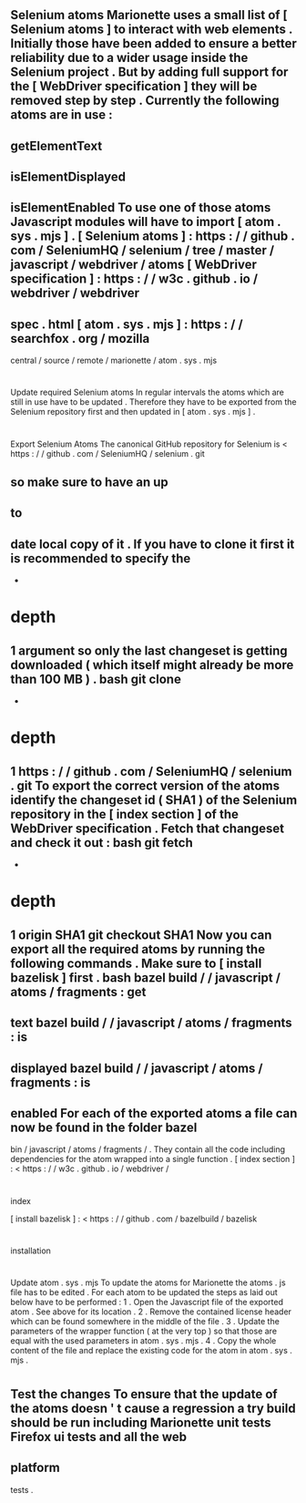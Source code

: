 #
Selenium
atoms
Marionette
uses
a
small
list
of
[
Selenium
atoms
]
to
interact
with
web
elements
.
Initially
those
have
been
added
to
ensure
a
better
reliability
due
to
a
wider
usage
inside
the
Selenium
project
.
But
by
adding
full
support
for
the
[
WebDriver
specification
]
they
will
be
removed
step
by
step
.
Currently
the
following
atoms
are
in
use
:
-
getElementText
-
isElementDisplayed
-
isElementEnabled
To
use
one
of
those
atoms
Javascript
modules
will
have
to
import
[
atom
.
sys
.
mjs
]
.
[
Selenium
atoms
]
:
https
:
/
/
github
.
com
/
SeleniumHQ
/
selenium
/
tree
/
master
/
javascript
/
webdriver
/
atoms
[
WebDriver
specification
]
:
https
:
/
/
w3c
.
github
.
io
/
webdriver
/
webdriver
-
spec
.
html
[
atom
.
sys
.
mjs
]
:
https
:
/
/
searchfox
.
org
/
mozilla
-
central
/
source
/
remote
/
marionette
/
atom
.
sys
.
mjs
#
#
Update
required
Selenium
atoms
In
regular
intervals
the
atoms
which
are
still
in
use
have
to
be
updated
.
Therefore
they
have
to
be
exported
from
the
Selenium
repository
first
and
then
updated
in
[
atom
.
sys
.
mjs
]
.
#
#
#
Export
Selenium
Atoms
The
canonical
GitHub
repository
for
Selenium
is
<
https
:
/
/
github
.
com
/
SeleniumHQ
/
selenium
.
git
>
so
make
sure
to
have
an
up
-
to
-
date
local
copy
of
it
.
If
you
have
to
clone
it
first
it
is
recommended
to
specify
the
-
-
depth
=
1
argument
so
only
the
last
changeset
is
getting
downloaded
(
which
itself
might
already
be
more
than
100
MB
)
.
bash
git
clone
-
-
depth
=
1
https
:
/
/
github
.
com
/
SeleniumHQ
/
selenium
.
git
To
export
the
correct
version
of
the
atoms
identify
the
changeset
id
(
SHA1
)
of
the
Selenium
repository
in
the
[
index
section
]
of
the
WebDriver
specification
.
Fetch
that
changeset
and
check
it
out
:
bash
git
fetch
-
-
depth
=
1
origin
SHA1
git
checkout
SHA1
Now
you
can
export
all
the
required
atoms
by
running
the
following
commands
.
Make
sure
to
[
install
bazelisk
]
first
.
bash
bazel
build
/
/
javascript
/
atoms
/
fragments
:
get
-
text
bazel
build
/
/
javascript
/
atoms
/
fragments
:
is
-
displayed
bazel
build
/
/
javascript
/
atoms
/
fragments
:
is
-
enabled
For
each
of
the
exported
atoms
a
file
can
now
be
found
in
the
folder
bazel
-
bin
/
javascript
/
atoms
/
fragments
/
.
They
contain
all
the
code
including
dependencies
for
the
atom
wrapped
into
a
single
function
.
[
index
section
]
:
<
https
:
/
/
w3c
.
github
.
io
/
webdriver
/
#
index
>
[
install
bazelisk
]
:
<
https
:
/
/
github
.
com
/
bazelbuild
/
bazelisk
#
installation
>
#
#
#
Update
atom
.
sys
.
mjs
To
update
the
atoms
for
Marionette
the
atoms
.
js
file
has
to
be
edited
.
For
each
atom
to
be
updated
the
steps
as
laid
out
below
have
to
be
performed
:
1
.
Open
the
Javascript
file
of
the
exported
atom
.
See
above
for
its
location
.
2
.
Remove
the
contained
license
header
which
can
be
found
somewhere
in
the
middle
of
the
file
.
3
.
Update
the
parameters
of
the
wrapper
function
(
at
the
very
top
)
so
that
those
are
equal
with
the
used
parameters
in
atom
.
sys
.
mjs
.
4
.
Copy
the
whole
content
of
the
file
and
replace
the
existing
code
for
the
atom
in
atom
.
sys
.
mjs
.
#
#
#
Test
the
changes
To
ensure
that
the
update
of
the
atoms
doesn
'
t
cause
a
regression
a
try
build
should
be
run
including
Marionette
unit
tests
Firefox
ui
tests
and
all
the
web
-
platform
-
tests
.
